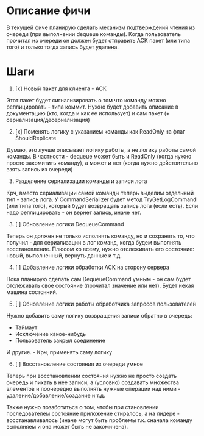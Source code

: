 # Описание фичи

В текущей фиче планирую сделать механизм подтверждений чтения из очереди (при выполнении dequeue команды).
Когда пользователь прочитал из очереди он должен будет отправить ACK пакет (или типа того) и только тогда запись будет
удалена.

# Шаги

1. [x] Новый пакет для клиента - ACK

Этот пакет будет сигнализировать о том что команду можно реплицировать - типа коммит.
Нужно будет добавить описание в документацию (кто, когда и как ее использует) и сам пакет (+
сериализация/десериализация)

2. [x] Поменять логику с указанием команды как ReadOnly на флаг ShouldReplicate

Думаю, это лучше описывает логику работы, а не логику работы самой команды.
В частности - dequeue может быть и ReadOnly (когда нужно просто закомитить команду),
а может и нет (когда нужно действительно взять запись из очереди)

3. Разделение сериализации команды и записи лога

Крч, вместо сериализации самой команды теперь выделим отдельный тип - запись лога.
У CommandSerializer будет метод TryGetLogCommand (или типа того), который будет возвращать запись лога (если есть).
Если надо реплицировать - он вернет запись, иначе нет.

3. [ ] Обновление логики DequeueCommand

Теперь он должен не только исполнять команду, но и сохранять то, что получил - для сериализации в лог команд, когда
будем выполнять восстановление.
Плюсом ко всему, нужно отслеживать его состояние: новый, выполненный, вернуть данные и т.д.

4. [ ] Добавление логики обработки ACK на сторону сервера

Пока планирую сделать сам DequeueCommand умным - он сам будет отслеживать свое состояние (прочитал значение или нет).
Будет некая машина состояний.

5. [ ] Обновление логики работы обработчика запросов пользователей

Нужно добавить саму логику возвращения записи обратно в очередь:

- Таймаут
- Исключение какое-нибудь
- Пользователь закрыл соединение

И другие. - Крч, применять саму логику

6. [ ] Восстановление состояния из очереди умное

Теперь при восстановлении состояния нужно не просто создать очередь и пихать в нее записи,
а (условно) создавать множества элементов и поочередно выполнять нужные операции над ними - удаление/добавление/создание
и т.д.

Также нужно позаботиться о том, чтобы при становлении последователем состояние приложение стиралось,
а на лидере - восстанавливалось (иначе могут быть проблемы т.к. сначала команду выполняем и она может быть не
закомичена).